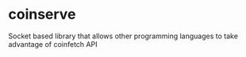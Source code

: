 # coinserve
Socket based library that allows other programming languages to take advantage of coinfetch API
